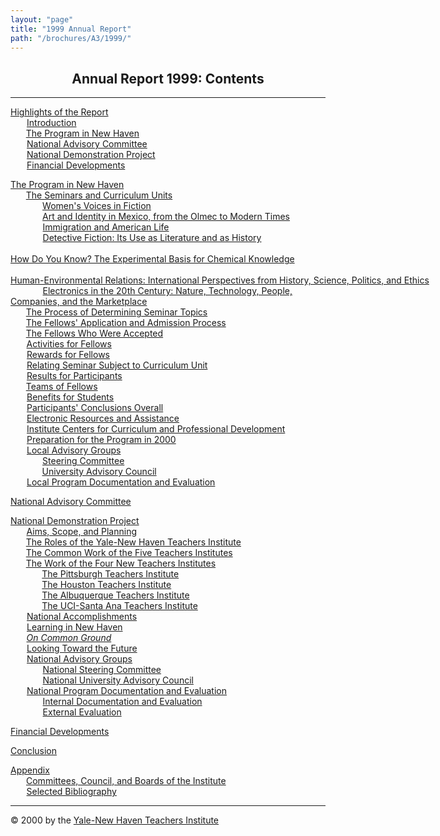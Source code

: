 ```yaml
---
layout: "page"
title: "1999 Annual Report"
path: "/brochures/A3/1999/"
---
```

<main>
<center>
<h2>
<b>Annual Report 1999: Contents</b></h2></center>
<hr/>
<p><a href="highlights.html">Highlights of the Report</a>
<br/><font color="#FFFFFF" style="visibility:hidden;">____</font><nobr><a href="highlights.html#a">Introduction</a></nobr>
<br/><font color="#FFFFFF" style="visibility:hidden;">____</font><nobr><a href="highlights.html#b">The
Program in New Haven</a></nobr>
<br/><font color="#FFFFFF" style="visibility:hidden;">____</font><nobr><a href="highlights.html#c">National
Advisory Committee</a></nobr>
<br/><font color="#FFFFFF" style="visibility:hidden;">____</font><nobr><a href="highlights.html#d">National
Demonstration Project</a></nobr>
<br/><font color="#FFFFFF" style="visibility:hidden;">____</font><nobr><a href="highlights.html#e">Financial
Developments</a></nobr>
</p><p><a href="programnh.html">The Program in New Haven</a>
<br/><font color="#FFFFFF" style="visibility:hidden;">____</font><nobr><a href="programnh.html#a">The
Seminars and Curriculum Units</a></nobr>
<br/><font color="#FFFFFF" style="visibility:hidden;">________</font><nobr><a href="programnh.html#b">Women's
Voices in Fiction</a></nobr>
<br/><font color="#FFFFFF" style="visibility:hidden;">________</font><nobr><a href="programnh.html#c">Art
and Identity in Mexico, from the Olmec to Modern Times</a></nobr>
<br/><font color="#FFFFFF" style="visibility:hidden;">________</font><nobr><a href="programnh.html#d">Immigration
and American Life</a></nobr>
<br/><font color="#FFFFFF" style="visibility:hidden;">________</font><nobr><a href="programnh.html#e">Detective
Fiction: Its Use as Literature and as History</a></nobr>
<br/><font color="#FFFFFF" style="visibility:hidden;">________</font><nobr><a href="programnh.html#f">How
Do You Know? The Experimental Basis for Chemical Knowledge</a></nobr>
<br/><font color="#FFFFFF" style="visibility:hidden;">________</font><nobr><a href="programnh.html#g">Human-Environmental
Relations: International Perspectives from History, Science, Politics,
and Ethics</a></nobr>
<br/><font color="#FFFFFF" style="visibility:hidden;">________</font><a href="programnh.html#h">Electronics
in the 20th Century: Nature, Technology, People, Companies, and the Marketplace</a>
<br/><font color="#FFFFFF" style="visibility:hidden;">____</font><nobr><a href="programnh.html#i">The
Process of Determining Seminar Topics</a></nobr>
<br/><font color="#FFFFFF" style="visibility:hidden;">____</font><nobr><a href="programnh.html#j">The
Fellows' Application and Admission Process</a></nobr>
<br/><font color="#FFFFFF" style="visibility:hidden;">____</font><nobr><a href="programnh.html#k">The
Fellows Who Were Accepted</a></nobr>
<br/><font color="#FFFFFF" style="visibility:hidden;">____</font><nobr><a href="programnh.html#l">Activities
for Fellows</a></nobr>
<br/><font color="#FFFFFF" style="visibility:hidden;">____</font><nobr><a href="programnh.html#m">Rewards
for Fellows</a></nobr>
<br/><font color="#FFFFFF" style="visibility:hidden;">____</font><nobr><a href="programnh.html#n">Relating
Seminar Subject to Curriculum Unit</a></nobr>
<br/><font color="#FFFFFF" style="visibility:hidden;">____</font><nobr><a href="programnh.html#o">Results
for Participants</a></nobr>
<br/><font color="#FFFFFF" style="visibility:hidden;">____</font><nobr><a href="programnh.html#p">Teams
of Fellows</a></nobr>
<br/><font color="#FFFFFF" style="visibility:hidden;">____</font><nobr><a href="programnh.html#q">Benefits
for Students</a></nobr>
<br/><font color="#FFFFFF" style="visibility:hidden;">____</font><nobr><a href="programnh.html#r">Participants'
Conclusions Overall</a></nobr>
<br/><font color="#FFFFFF" style="visibility:hidden;">____</font><nobr><a href="programnh.html#s">Electronic
Resources and Assistance</a></nobr>
<br/><font color="#FFFFFF" style="visibility:hidden;">____</font><nobr><a href="programnh.html#t">Institute
Centers for Curriculum and Professional Development</a></nobr>
<br/><font color="#FFFFFF" style="visibility:hidden;">____</font><nobr><a href="programnh.html#u">Preparation
for the Program in 2000</a></nobr>
<br/><font color="#FFFFFF" style="visibility:hidden;">____</font><nobr><a href="programnh.html#v">Local
Advisory Groups</a></nobr>
<br/><font color="#FFFFFF" style="visibility:hidden;">________</font><nobr><a href="programnh.html#w">Steering
Committee</a></nobr>
<br/><font color="#FFFFFF" style="visibility:hidden;">________</font><nobr><a href="programnh.html#x">University
Advisory Council</a></nobr>
<br/><font color="#FFFFFF" style="visibility:hidden;">____</font><nobr><a href="programnh.html#y">Local
Program Documentation and Evaluation</a></nobr>
</p><p><a href="nac.html">National Advisory Committee</a>
</p><p><a href="nationaldem.html">National Demonstration Project</a>
<br/><font color="#FFFFFF" style="visibility:hidden;">____</font><nobr><a href="nationaldem.html#a">Aims,
Scope, and Planning</a></nobr>
<br/><font color="#FFFFFF" style="visibility:hidden;">____</font><nobr><a href="nationaldem.html#b">The
Roles of the Yale-New Haven Teachers Institute</a></nobr>
<br/><font color="#FFFFFF" style="visibility:hidden;">____</font><nobr><a href="nationaldem.html#c">The
Common Work of the Five Teachers Institutes</a></nobr>
<br/><font color="#FFFFFF" style="visibility:hidden;">____</font><nobr><a href="nationaldem.html#B">The
Work of the Four New Teachers Institutes</a></nobr>
<br/><font color="#FFFFFF" style="visibility:hidden;">________</font><nobr><a href="nationaldem.html#Ba">The
Pittsburgh Teachers Institute</a></nobr>
<br/><font color="#FFFFFF" style="visibility:hidden;">________</font><nobr><a href="nationaldem.html#Bb">The
Houston Teachers Institute</a></nobr>
<br/><font color="#FFFFFF" style="visibility:hidden;">________</font><nobr><a href="nationaldem.html#Bc">The
Albuquerque Teachers Institute</a></nobr>
<br/><font color="#FFFFFF" style="visibility:hidden;">________</font><nobr><a href="nationaldem.html#Bd">The
UCI-Santa Ana Teachers Institute</a></nobr>
<br/><font color="#FFFFFF" style="visibility:hidden;">____</font><nobr><a href="nationaldem.html#d">National
Accomplishments</a></nobr>
<br/><font color="#FFFFFF" style="visibility:hidden;">____</font><nobr><a href="nationaldem.html#e">Learning
in New Haven</a></nobr>
<br/><font color="#FFFFFF" style="visibility:hidden;">____</font><i><a href="nationaldem.html#f">On
Common Ground</a></i>
<br/><font color="#FFFFFF" style="visibility:hidden;">____</font><nobr><a href="nationaldem.html#g">Looking
Toward the Future</a></nobr>
<br/><font color="#FFFFFF" style="visibility:hidden;">____</font><nobr><a href="nationaldem.html#h">National
Advisory Groups</a></nobr>
<br/><font color="#FFFFFF" style="visibility:hidden;">________</font><nobr><a href="nationaldem.html#i">National
Steering Committee</a></nobr>
<br/><font color="#FFFFFF" style="visibility:hidden;">________</font><nobr><a href="nationaldem.html#j">National
University Advisory Council</a></nobr>
<br/><font color="#FFFFFF" style="visibility:hidden;">____</font><nobr><a href="nationaldem.html#k">National
Program Documentation and Evaluation</a></nobr>
<br/><font color="#FFFFFF" style="visibility:hidden;">________</font><nobr><a href="nationaldem.html#l">Internal
Documentation and Evaluation</a></nobr>
<br/><font color="#FFFFFF" style="visibility:hidden;">________</font><nobr><a href="nationaldem.html#m">External
Evaluation</a></nobr>
</p><p><a href="financiald.html">Financial Developments</a>
</p><p><a href="conclusionb.html">Conclusion</a>
</p><p><a href="appendixb.html">Appendix</a>
<br/><font color="#FFFFFF" style="visibility:hidden;">____</font><nobr><a href="appendixb.html#a">Committees,
Council, and Boards of the Institute</a></nobr>
<br/><font color="#FFFFFF" style="visibility:hidden;">____</font><nobr><a href="appendixb.html#c">Selected
Bibliography</a></nobr>
<br/>
</p><hr/>© 2000 by the <a href="..\..\..\">Yale-New Haven
Teachers Institute</a>
</main>